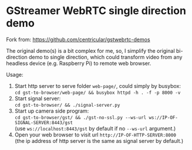# GStreamer WebRTC single direction demo

Fork from: https://github.com/centricular/gstwebrtc-demos

The original demo(s) is a bit complex for me, so, I simplify the original bi-direction demo to single direction,
which could transform video from any headless device (e.g. Raspberry Pi) to remote web browser.

Usage:

1. Start http server to serve folder `web-page/`, could simply by busybox:  
  `cd gst-to-browser/web-page/ && busybox httpd -h . -f -p 8000 -v`
2. Start signal server:  
  `cd gst-to-browser/ && ./signal-server.py`
3. Start up camera side program:  
  `cd gst-to-browser/gst/ && ./gst-no-ssl.py --ws-url ws://IP-OF-SIGNAL-SERVER:8443/gst`  
  (use `ws://localhost:8443/gst` by default if no `--ws-url` argument.)
4. Open your web browser to visit url `http://IP-OF-HTTP-SERVER:8000`  
  (the ip address of http server is the same as signal server by default.)
